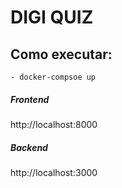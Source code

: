 # DIGI QUIZ

## Como executar:
```
- docker-compsoe up
```

##### Frontend
http://localhost:8000

##### Backend
http://localhost:3000


